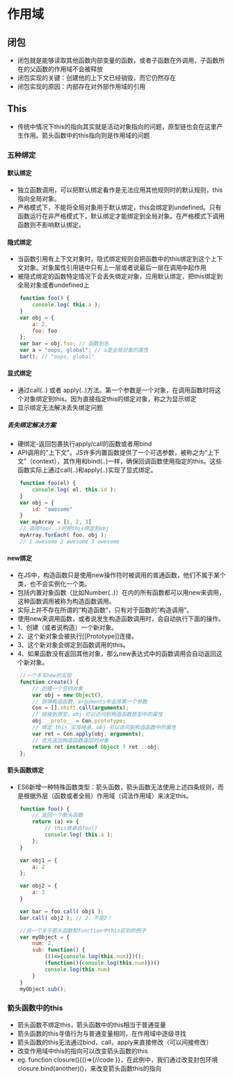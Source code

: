 # 作用域

## 闭包

* 闭包就是能够读取其他函数内部变量的函数，或者子函数在外调用，子函数所在的父函数的作用域不会被释放
* 闭包实现的关键：创建他的上下文已经销毁，而它仍然存在
* 闭包实现的原因：内部存在对外部作用域的引用

## This

* 传统中情况下this的指向其实就是活动对象指向的问题，原型链也会在这里产生作用。箭头函数中的this指向则是作用域的问题

### 五种绑定

#### 默认绑定

* 独立函数调用，可以把默认绑定看作是无法应用其他规则时的默认规则，this指向全局对象。
* 严格模式下，不能将全局对象用于默认绑定，this会绑定到undefined。只有函数运行在非严格模式下，默认绑定才能绑定到全局对象。在严格模式下调用函数则不影响默认绑定。

#### 隐式绑定

* 当函数引用有上下文对象时，隐式绑定规则会把函数中的this绑定到这个上下文对象。对象属性引用链中只有上一层或者说最后一层在调用中起作用
* 被隐式绑定的函数特定情况下会丢失绑定对象，应用默认绑定，把this绑定到全局对象或者undefined上

```javascript
    function foo() {
        console.log( this.a );
    }
    var obj = {
        a: 2,
        foo: foo
    };
    var bar = obj.foo; // 函数别名
    var a = "oops, global"; // a是全局对象的属性
    bar(); // "oops, global"
```

#### 显式绑定

* 通过call(..) 或者 apply(..)方法。第一个参数是一个对象，在调用函数时将这个对象绑定到this。因为直接指定this的绑定对象，称之为显示绑定
* 显示绑定无法解决丢失绑定问题

##### 丢失绑定解决方案

* 硬绑定-返回包裹执行apply/call的函数或者用bind
* API调用的"上下文"。JS许多内置函数提供了一个可选参数，被称之为“上下文”（context），其作用和bind(..)一样，确保回调函数使用指定的this。这些函数实际上通过call(..)和apply(..)实现了显式绑定。

```javascript
    function foo(el) {
        console.log( el, this.id );
    }
    var obj = {
        id: "awesome"
    }
    var myArray = [1, 2, 3]
    // 调用foo(..)时把this绑定到obj
    myArray.forEach( foo, obj );
    // 1 awesome 2 awesome 3 awesome
```

#### new绑定

* 在JS中，构造函数只是使用new操作符时被调用的普通函数，他们不属于某个类，也不会实例化一个类。
* 包括内置对象函数（比如Number(..)）在内的所有函数都可以用new来调用，这种函数调用被称为构造函数调用。
* 实际上并不存在所谓的“构造函数”，只有对于函数的“构造调用”。
* 使用new来调用函数，或者说发生构造函数调用时，会自动执行下面的操作。
* 1、创建（或者说构造）一个新对象。
* 2、这个新对象会被执行[[Prototype]]连接。
* 3、这个新对象会绑定到函数调用的this。
* 4、如果函数没有返回其他对象，那么new表达式中的函数调用会自动返回这个新对象。

```javascript
    //一个手写new的实现
    function create() {
        // 创建一个空的对象
        var obj = new Object(),
        // 获得构造函数，arguments中去除第一个参数
        Con = [].shift.call(arguments);
        // 链接到原型，obj 可以访问到构造函数原型中的属性
        obj.__proto__ = Con.prototype;
        // 绑定 this 实现继承，obj 可以访问到构造函数中的属性
        var ret = Con.apply(obj, arguments);
        // 优先返回构造函数返回的对象
        return ret instanceof Object ? ret : obj;
    };
```

#### 箭头函数绑定

* ES6新增一种特殊函数类型：箭头函数，箭头函数无法使用上述四条规则，而是根据外层（函数或者全局）作用域（词法作用域）来决定this。

```javascript
    function foo() {
        // 返回一个箭头函数
        return (a) => {
            // this继承自foo()
            console.log( this.a );
        };
    }

    var obj1 = {
        a: 2
    };

    var obj2 = {
        a: 3
    }

    var bar = foo.call( obj1 );
    bar.call( obj2 ); // 2，不是3！

    //另一个关于箭头函数和function中this区别的例子
    var myObject = {
        num: 2,
        sub: function() {
            (()=>{console.log(this.num)})();
            (function(){console.log(this.num)})()
            console.log(this.num)
        }
    }
    myObject.sub();
```

### 箭头函数中的this

* 箭头函数不绑定this，箭头函数中的this相当于普通变量
* 箭头函数的this寻值行为与普通变量相同，在作用域中逐级寻找
* 箭头函数的this无法通过bind，call，apply来直接修改（可以间接修改）
* 改变作用域中this的指向可以改变箭头函数的this
* eg. function closure(){()=>{//code }}，在此例中，我们通过改变封包环境closure.bind(another)()，来改变箭头函数this的指向
